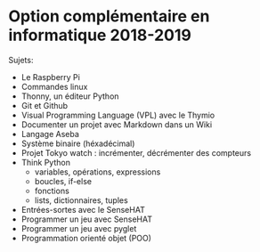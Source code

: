 # Option complémentaire en informatique 2018-2019

Sujets:
* Le Raspberry Pi
* Commandes linux
* Thonny, un éditeur Python
* Git et Github
* Visual Programming Language (VPL) avec le Thymio
* Documenter un projet avec Markdown dans un Wiki
* Langage Aseba
* Système binaire (héxadécimal)
* Projet Tokyo watch : incrémenter, décrémenter des compteurs
* Think Python
  * variables, opérations, expressions
  * boucles, if-else
  * fonctions
  * lists, dictionnaires, tuples
* Entrées-sortes avec le SenseHAT
* Programmer un jeu avec SenseHAT
* Programmer un jeu avec pyglet
* Programmation orienté objet (POO)

